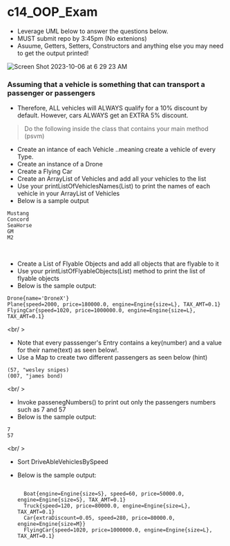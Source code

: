 # c14_OOP_Exam
- Leverage UML below to answer the questions below.
- MUST submit repo by 3:45pm (No extenions)
- Asuume, Getters, Setters, Constructors and anything else you may need to get the output printed!

![Screen Shot 2023-10-06 at 6 29 23 AM](https://github.com/MikailaAkeredolu/c14_OOP_Exam/assets/10773482/d398923e-bf7f-4a59-8625-65f84e92280c)

### Assuming that a vehicle is something that can transport a passenger or passengers
- Therefore, ALL vehicles will ALWAYS qualify for a 10% discount by default. However, cars ALWAYS get an EXTRA 5% discount.

> Do the following inside the class that contains your main method (psvm)

- Create an intance of each Vehicle ..meaning create a vehicle of every Type.
- Create an instance of a Drone
- Create a Flying Car
- Create an ArrayList of Vehicles and add all your vehicles to the list
- Use your printListOfVehiclesNames(List<Vehicle>) to print the names of each vehicle in your ArrayList of Vehicles
- Below is a sample output
  
```
Mustang
Concord
SeaHorse
GM
M2
```

<br />

- Create a List of Flyable Objects and add all objects that are flyable to it
- Use your printListOfFlyableObjects(List<Flyable>) method to print the list of flyable objects
- Below is the sample output:

```
Drone{name='DroneX'}
Plane{speed=2000, price=180000.0, engine=Engine{size=L}, TAX_AMT=0.1}
FlyingCar{speed=1020, price=1000000.0, engine=Engine{size=L}, TAX_AMT=0.1}

```

<br/ >

- Note that every passsenger's Entry contains a key(number) and a value for their name(text) as seen below!.
- Use a Map to create two different passengers as seen below (hint)

```
(57, "wesley snipes)
(007, "james bond) 

```

<br/ >

- Invoke passenegNumbers() to print out only the passengers numbers  such as 7 and 57
- Below is the sample output:

```
7
57
```

<br/ >

- Sort DriveAbleVehiclesBySpeed
- Below is the sample output:

  ```
  
    Boat{engine=Engine{size=S}, speed=60, price=50000.0, engine=Engine{size=S}, TAX_AMT=0.1}
    Truck{speed=120, price=80000.0, engine=Engine{size=L}, TAX_AMT=0.1}
    Car{extraDiscount=0.05, speed=280, price=80000.0, engine=Engine{size=M}}
    FlyingCar{speed=1020, price=1000000.0, engine=Engine{size=L}, TAX_AMT=0.1}

```
